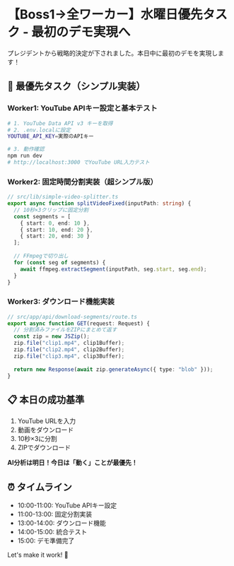 # 【Boss1→全ワーカー】水曜日優先タスク - 最初のデモ実現へ

プレジデントから戦略的決定が下されました。本日中に最初のデモを実現します！

## 🎯 最優先タスク（シンプル実装）

### Worker1: YouTube APIキー設定と基本テスト
```bash
# 1. YouTube Data API v3 キーを取得
# 2. .env.localに設定
YOUTUBE_API_KEY=実際のAPIキー

# 3. 動作確認
npm run dev
# http://localhost:3000 でYouTube URL入力テスト
```

### Worker2: 固定時間分割実装（超シンプル版）
```typescript
// src/lib/simple-video-splitter.ts
export async function splitVideoFixed(inputPath: string) {
  // 10秒×3クリップに固定分割
  const segments = [
    { start: 0, end: 10 },
    { start: 10, end: 20 },
    { start: 20, end: 30 }
  ];
  
  // FFmpegで切り出し
  for (const seg of segments) {
    await ffmpeg.extractSegment(inputPath, seg.start, seg.end);
  }
}
```

### Worker3: ダウンロード機能実装
```typescript
// src/app/api/download-segments/route.ts
export async function GET(request: Request) {
  // 分割済みファイルをZIPにまとめて返す
  const zip = new JSZip();
  zip.file("clip1.mp4", clip1Buffer);
  zip.file("clip2.mp4", clip2Buffer);
  zip.file("clip3.mp4", clip3Buffer);
  
  return new Response(await zip.generateAsync({ type: "blob" }));
}
```

## 📋 本日の成功基準
1. YouTube URLを入力
2. 動画をダウンロード
3. 10秒×3に分割
4. ZIPでダウンロード

**AI分析は明日！今日は「動く」ことが最優先！**

## ⏰ タイムライン
- 10:00-11:00: YouTube APIキー設定
- 11:00-13:00: 固定分割実装
- 13:00-14:00: ダウンロード機能
- 14:00-15:00: 統合テスト
- 15:00: デモ準備完了

Let's make it work! 🚀